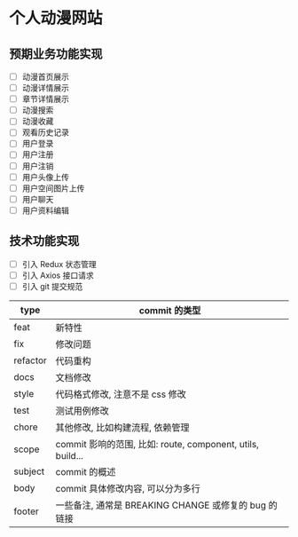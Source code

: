 # 个人动漫网站

## 预期业务功能实现

- [ ] 动漫首页展示
- [ ] 动漫详情展示
- [ ] 章节详情展示
- [ ] 动漫搜索
- [ ] 动漫收藏
- [ ] 观看历史记录
- [ ] 用户登录
- [ ] 用户注册
- [ ] 用户注销
- [ ] 用户头像上传
- [ ] 用户空间图片上传
- [ ] 用户聊天
- [ ] 用户资料编辑

## 技术功能实现

- [ ] 引入 Redux 状态管理
- [ ] 引入 Axios 接口请求
- [ ] 引入 git 提交规范

| type     | commit 的类型                                              |
| -------- | ---------------------------------------------------------- |
| feat     | 新特性                                                     |
| fix      | 修改问题                                                   |
| refactor | 代码重构                                                   |
| docs     | 文档修改                                                   |
| style    | 代码格式修改, 注意不是 css 修改                            |
| test     | 测试用例修改                                               |
| chore    | 其他修改, 比如构建流程, 依赖管理                           |
| scope    | commit 影响的范围, 比如: route, component, utils, build... |
| subject  | commit 的概述                                              |
| body     | commit 具体修改内容, 可以分为多行                          |
| footer   | 一些备注, 通常是 BREAKING CHANGE 或修复的 bug 的链接       |
